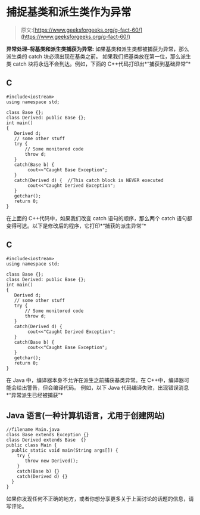 # 捕捉基类和派生类作为异常

> 原文:[https://www.geeksforgeeks.org/g-fact-60/](https://www.geeksforgeeks.org/g-fact-60/)

**异常处理–将基类和派生类捕获为异常:**
如果基类和派生类都被捕获为异常，那么派生类的 catch 块必须出现在基类之前。
如果我们把基类放在第一位，那么派生类 catch 块将永远不会到达。例如，下面的 C++代码打印出*“捕获到基础异常”*

## C

```
#include<iostream>
using namespace std;

class Base {};
class Derived: public Base {};
int main()
{
   Derived d;
   // some other stuff
   try {
       // Some monitored code
       throw d;
   }
   catch(Base b) {
        cout<<"Caught Base Exception";
   }
   catch(Derived d) {  //This catch block is NEVER executed
        cout<<"Caught Derived Exception";
   }
   getchar();
   return 0;
}
```

在上面的 C++代码中，如果我们改变 catch 语句的顺序，那么两个 catch 语句都变得可达。以下是修改后的程序，它打印*“捕获的派生异常”*

## C

```
#include<iostream>
using namespace std;

class Base {};
class Derived: public Base {};
int main()
{
   Derived d;
   // some other stuff
   try {
       // Some monitored code
       throw d;
   }
   catch(Derived d) {
        cout<<"Caught Derived Exception";
   }
   catch(Base b) {
        cout<<"Caught Base Exception";
   }
   getchar();
   return 0;
}
```

在 Java 中，编译器本身不允许在派生之前捕获基类异常。在 C++中，编译器可能会给出警告，但会编译代码。
例如，以下 Java 代码编译失败，出现错误消息*“异常派生已经被捕获”*

## Java 语言(一种计算机语言，尤用于创建网站)

```
//filename Main.java
class Base extends Exception {}
class Derived extends Base  {}
public class Main {
  public static void main(String args[]) {
    try {
       throw new Derived();
    }
    catch(Base b) {}
    catch(Derived d) {}
  }
}
```

如果你发现任何不正确的地方，或者你想分享更多关于上面讨论的话题的信息，请写评论。